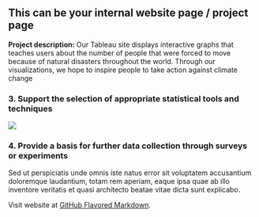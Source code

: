## This can be your internal website page / project page

**Project description:** Our Tableau site displays interactive graphs that teaches users about the number of people that were forced to move because of natural disasters throughout the world. Through our visualizations, we hope to inspire people to take action against climate change

<!-- ### 1. Suggest hypotheses about the causes of observed phenomena

Sed ut perspiciatis unde omnis iste natus error sit voluptatem accusantium doloremque laudantium, totam rem aperiam, eaque ipsa quae ab illo inventore veritatis et quasi architecto beatae vitae dicta sunt explicabo. 

```javascript
if (isAwesome){
  return true
}
```

### 2. Assess assumptions on which statistical inference will be based

```javascript
if (isAwesome){
  return true
}
``` -->

### 3. Support the selection of appropriate statistical tools and techniques

<img src="images/dummy_thumbnail.jpg?raw=true"/>

### 4. Provide a basis for further data collection through surveys or experiments

Sed ut perspiciatis unde omnis iste natus error sit voluptatem accusantium doloremque laudantium, totam rem aperiam, eaque ipsa quae ab illo inventore veritatis et quasi architecto beatae vitae dicta sunt explicabo. 

Visit website at [GitHub Flavored Markdown](https://public.tableau.com/app/profile/angel.avelar/viz/Displacement_16780194441580/bardisp).
